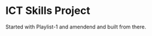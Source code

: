 ICT Skills Project
=========================

Started with Playlist-1 and amendend and built from there.
